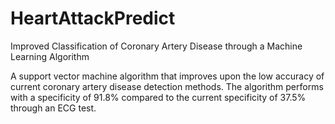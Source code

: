 # HeartAttackPredict

Improved Classification of Coronary Artery Disease through a Machine Learning Algorithm

A support vector machine algorithm that improves upon the low accuracy of current coronary artery disease detection methods. The algorithm performs with a specificity of 91.8% compared to the current specificity of 37.5% through an ECG test.
